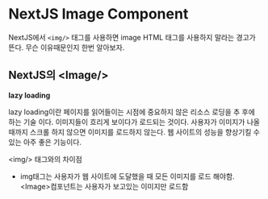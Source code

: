 # NextJS Image Component

NextJS에서 `<img/>` 태그를 사용하면 image HTML 태그를 사용하지 말라는 경고가 뜬다. 무슨 이유때문인지 한번 알아보자.

## NextJS의 \<Image/>

**lazy loading**

lazy loading이란 페이지를 읽어들이는 시점에 중요하지 않은 리소스 로딩을 추 후에 하는 기술 이다. 이미지들이 흐리게 보이다가 로드되는 것이다. 사용자가 이미지가 나올 때까지 스크롤 하지 않으면 이미지를 로드하지 않는다. 웹 사이트의 성능을 향상기킬 수 있는 아주 좋은 기능이다.

\<img/> 태그와의 차이점

- img태그는 사용자가 웹 사이트에 도달했을 때 모든 이미지를 로드 해야함. \<Image>컴포넌트는 사용자가 보고있는 이미지만 로드함
